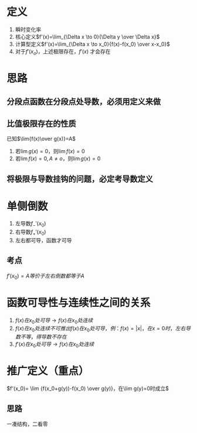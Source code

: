 # 定义

1. 瞬时变化率
2. 核心定义$f'(x)=\lim_{\Delta x \to 0}{\Delta y \over \Delta x}$
3. 计算型定义$f'(x)=\lim_{\Delta x \to x_0}{f(x)-f(x_0) \over x-x_0}$
4. 对于$f'(x_o)$，上述极限存在，$f'(x)$ 才会存在

# 思路
## 分段点函数在分段点处导数，必须用定义来做

## 比值极限存在的性质
已知$\lim{f(x)\over g(x)}=A$
1. 若$\lim g(x)=0$，则$\lim f(x)=0$
2. 若$\lim f(x)=0,A≠o$，则$\lim g(x)=0$

## 将极限与导数挂钩的问题，必定考导数定义

# 单侧倒数
1. 左导数$f_-'(x_0)$
2. 右导数$f_+'(x_0)$
3. 左右都可导，函数才可导

## 考点
$f'(x_0)=A等价于左右倒数都等于A$

# 函数可导性与连续性之间的关系
1. $f(x)在x_0处可导 \to f(x)在x_0处连续$
2. $f(x)在x_0处连续 不可推出 f(x)在x_0处可导，例：f(x)=|x|，在x=0时，左右导数不等，得导数不存在$
3. $f'(x)在x_0处可导 \to f(x)在x_0处连续$

# 推广定义（重点）
$f'(x_0)= \lim {f(x_0+g(y))-f(x_0) \over g(y)}，在\lim g(y)=0时成立$

## 思路
一凑结构，二看零



